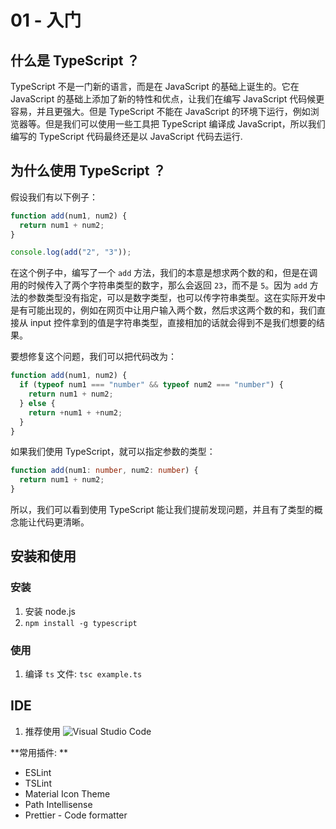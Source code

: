# 01 - 入门

## 什么是 TypeScript ？

TypeScript 不是一门新的语言，而是在 JavaScript 的基础上诞生的。它在 JavaScript 的基础上添加了新的特性和优点，让我们在编写 JavaScript 代码候更容易，并且更强大。但是 TypeScript 不能在 JavaScript 的环境下运行，例如浏览器等。但是我们可以使用一些工具把 TypeScript 编译成 JavaScript，所以我们编写的 TypeScript 代码最终还是以 JavaScript 代码去运行.

## 为什么使用 TypeScript ？

假设我们有以下例子：

```javascript
function add(num1, num2) {
  return num1 + num2;
}

console.log(add("2", "3"));
```

在这个例子中，编写了一个 `add` 方法，我们的本意是想求两个数的和，但是在调用的时候传入了两个字符串类型的数字，那么会返回 `23`，而不是 `5`。因为 `add` 方法的参数类型没有指定，可以是数字类型，也可以传字符串类型。这在实际开发中是有可能出现的，例如在网页中让用户输入两个数，然后求这两个数的和，我们直接从 input 控件拿到的值是字符串类型，直接相加的话就会得到不是我们想要的结果。

要想修复这个问题，我们可以把代码改为：

```javascript
function add(num1, num2) {
  if (typeof num1 === "number" && typeof num2 === "number") {
    return num1 + num2;
  } else {
    return +num1 + +num2;
  }
}
```

如果我们使用 TypeScript，就可以指定参数的类型：

```typescript
function add(num1: number, num2: number) {
  return num1 + num2;
}
```

所以，我们可以看到使用 TypeScript 能让我们提前发现问题，并且有了类型的概念能让代码更清晰。

## 安装和使用

### 安装

1. 安装 node.js
2. `npm install -g typescript`

### 使用

1. 编译 `ts` 文件: `tsc example.ts`

## IDE

1. 推荐使用 ![Visual Studio Code](https://code.visualstudio.com/)

**常用插件: **

- ESLint
- TSLint
- Material Icon Theme
- Path Intellisense
- Prettier - Code formatter
